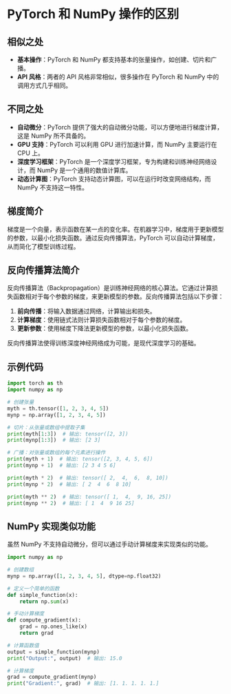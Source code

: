 # PyTorch 和 NumPy 操作的区别

## 相似之处

- **基本操作**：PyTorch 和 NumPy 都支持基本的张量操作，如创建、切片和广播。
- **API 风格**：两者的 API 风格非常相似，很多操作在 PyTorch 和 NumPy 中的调用方式几乎相同。

## 不同之处

- **自动微分**：PyTorch 提供了强大的自动微分功能，可以方便地进行梯度计算，这是 NumPy 所不具备的。
- **GPU 支持**：PyTorch 可以利用 GPU 进行加速计算，而 NumPy 主要运行在 CPU 上。
- **深度学习框架**：PyTorch 是一个深度学习框架，专为构建和训练神经网络设计，而 NumPy 是一个通用的数值计算库。
- **动态计算图**：PyTorch 支持动态计算图，可以在运行时改变网络结构，而 NumPy 不支持这一特性。

## 梯度简介

梯度是一个向量，表示函数在某一点的变化率。在机器学习中，梯度用于更新模型的参数，以最小化损失函数。通过反向传播算法，PyTorch 可以自动计算梯度，从而简化了模型训练过程。

## 反向传播算法简介

反向传播算法（Backpropagation）是训练神经网络的核心算法。它通过计算损失函数相对于每个参数的梯度，来更新模型的参数。反向传播算法包括以下步骤：

1. **前向传播**：将输入数据通过网络，计算输出和损失。
2. **计算梯度**：使用链式法则计算损失函数相对于每个参数的梯度。
3. **更新参数**：使用梯度下降法更新模型的参数，以最小化损失函数。

反向传播算法使得训练深度神经网络成为可能，是现代深度学习的基础。

## 示例代码

```python
import torch as th
import numpy as np

# 创建张量
myth = th.tensor([1, 2, 3, 4, 5])
mynp = np.array([1, 2, 3, 4, 5])

# 切片：从张量或数组中提取子集
print(myth[1:3])  # 输出: tensor([2, 3])
print(mynp[1:3])  # 输出: [2 3]

# 广播：对张量或数组的每个元素进行操作
print(myth + 1)  # 输出: tensor([2, 3, 4, 5, 6])
print(mynp + 1)  # 输出: [2 3 4 5 6]

print(myth * 2)  # 输出: tensor([ 2,  4,  6,  8, 10])
print(mynp * 2)  # 输出: [ 2  4  6  8 10]

print(myth ** 2)  # 输出: tensor([ 1,  4,  9, 16, 25])
print(mynp ** 2)  # 输出: [ 1  4  9 16 25]
```

## NumPy 实现类似功能

虽然 NumPy 不支持自动微分，但可以通过手动计算梯度来实现类似的功能。

```python
import numpy as np

# 创建数组
mynp = np.array([1, 2, 3, 4, 5], dtype=np.float32)

# 定义一个简单的函数
def simple_function(x):
    return np.sum(x)

# 手动计算梯度
def compute_gradient(x):
    grad = np.ones_like(x)
    return grad

# 计算函数值
output = simple_function(mynp)
print("Output:", output)  # 输出: 15.0

# 计算梯度
grad = compute_gradient(mynp)
print("Gradient:", grad)  # 输出: [1. 1. 1. 1. 1.]
```
